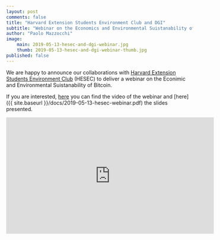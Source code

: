 ```yaml
---
layout: post
comments: false
title: "Harvard Extension Students Environment Club and DGI"
subtitle: "Webinar on the Economics and Environmental Suistanability of Bitcoin"
author: "Paolo Mazzocchi"
image:
    main: 2019-05-13-hesec-and-dgi-webinar.jpg
    thumb: 2019-05-13-hesec-and-dgi-webinar-thumb.jpg
published: false
---
```


We are happy to announce our collaborations with [Harvard Extension Students Environment Club](https://hesec.extension.harvard.edu/webinars) (HESEC) to deliver a webinar on the Econimic and Environmental Suistanability of Bitcoin.

If you are interested, [here](https://youtu.be/36slArIgsbw?t=18) you can find the video of the webinar and [here]({{ site.baseurl }}/docs/2019-05-13-hesec-webinar.pdf) the slides presented.

<iframe width="560" height="315" src="https://youtu.be/36slArIgsbw?t=18" frameborder="0" allow="accelerometer; autoplay; encrypted-media; gyroscope; picture-in-picture" allowfullscreen></iframe>